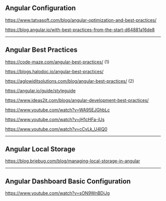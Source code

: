 Angular Configuration
---------------------------------------------------------
https://www.tatvasoft.com/blog/angular-optimization-and-best-practices/

https://blog.angular.io/with-best-practices-from-the-start-d64881a16de8


---------------------------------------------
Angular Best Practices
---------------------------------------------

https://code-maze.com/angular-best-practices/ (1)

https://blogs.halodoc.io/angular-best-practices/

https://aglowiditsolutions.com/blog/angular-best-practices/ (2)

https://angular.io/guide/styleguide

https://www.ideas2it.com/blogs/angular-development-best-practices/

https://www.youtube.com/watch?v=WA95EJGhbLc

https://www.youtube.com/watch?v=jH1cHFa-iUs

https://www.youtube.com/watch?v=cCvLk_U4IQ0



-------------------------------------------------
Angular Local Storage
-------------------------------------------------
https://blog.briebug.com/blog/managing-local-storage-in-angular


------------------------------------------------------------------
Angular Dashboard Basic Configuration
--------------------------------------------------------------------

https://www.youtube.com/watch?v=sON9WnBDjJg

